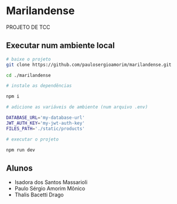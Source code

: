 # Marilandense

PROJETO DE TCC

## Executar num ambiente local

```bash
# baixe o projeto
git clone https://github.com/paulosergioamorim/marilandense.git

cd ./marilandense

# instale as dependências

npm i

# adicione as variáveis de ambiente (num arquivo .env)

DATABASE_URL='my-database-url'
JWT_AUTH_KEY='my-jwt-auth-key'
FILES_PATH='./static/products'

# executar o projeto

npm run dev
```

## Alunos

- Isadora dos Santos Massarioli
- Paulo Sérgio Amorim Mõnico
- Thalis Bacetti Drago
